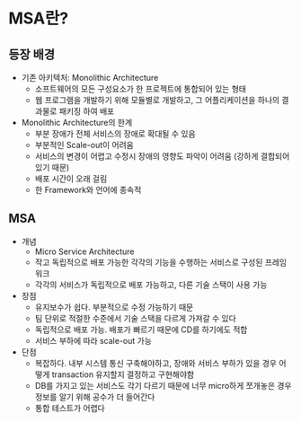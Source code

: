 # MSA란?

## 등장 배경

- 기존 아키텍처: Monolithic Architecture
    - 소프트웨어의 모든 구성요소가 한 프로젝트에 통합되어 있는 형태
    - 웹 프로그램을 개발하기 위해 모듈별로 개발하고, 그 어플리케이션을 하나의 결과물로 패키징 하여 배포
- Monolithic Architecture의 한계
    - 부분 장애가 전체 서비스의 장애로 확대될 수 있음
    - 부분적인 Scale-out이 어려움
    - 서비스의 변경이 어렵고 수정시 장애의 영향도 파악이 어려움 (강하게 결합되어 있기 때문)
    - 배포 시간이 오래 걸림
    - 한 Framework와 언어에 종속적


## MSA

- 개념
    - Micro Service Architecture
    - 작고 독립적으로 배포 가능한 각각의 기능을 수행하는 서비스로 구성된 프레임 워크
    - 각각의 서비스가 독립적으로 배포 가능하고, 다른 기술 스택이 사용 가능
- 장점
    - 유지보수가 쉽다. 부분적으로 수정 가능하기 때문
    - 팀 단위로 적절한 수준에서 기술 스택을 다르게 가져갈 수 있다
    - 독립적으로 배포 가능. 배포가 빠르기 때문에 CD를 하기에도 적합
    - 서비스 부하에 따라 scale-out 가능
- 단점
    - 복잡하다. 내부 시스템 통신 구축해야하고, 장애와 서비스 부하가 있을 경우 어떻게 transaction 유지할지 결정하고 구현해야함
    - DB를 가지고 있는 서비스도 각기 다르기 때문에 너무 micro하게 쪼개놓은 경우 정보를 알기 위해 공수가 더 들어간다
    - 통합 테스트가 어렵다